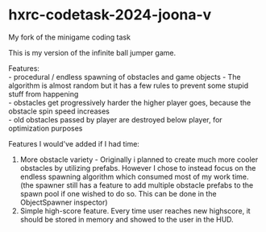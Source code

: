 # hxrc-codetask-2024-joona-v
My fork of the minigame coding task  
  
This is my version of the infinite ball jumper game.  
  
Features:  
	- procedural / endless spawning of obstacles and game objects - The algorithm is almost random but it has a few rules to prevent some stupid stuff from happening  
	- obstacles get progressively harder the higher player goes, because the obstacle spin speed increases  
	- old obstacles passed by player are destroyed below player, for optimization purposes  
  
Features I would've added if I had time:  
1. More obstacle variety - Originally i planned to create much more cooler obstacles by utilizing prefabs. However I chose to instead focus on the endless spawning algorithm which consumed most of my work time.  
(the spawner still has a feature to add multiple obstacle prefabs to the spawn pool if one wished to do so. This can be done in the ObjectSpawner inspector)  
2. Simple high-score feature. Every time user reaches new highscore, it should be stored in memory and showed to the user in the HUD.  



